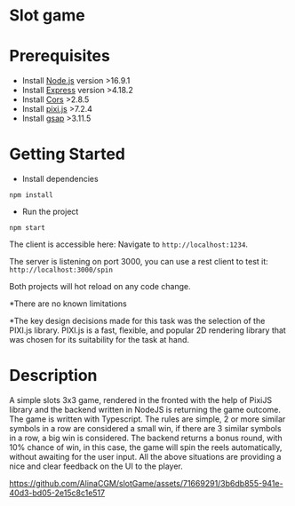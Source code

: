 # Slot game

# Prerequisites

- Install [Node.js](https://nodejs.org/) version >16.9.1
- Install [Express](http://expressjs.com/) version >4.18.2
- Install [Cors](https://github.com/expressjs/cors#readme) >2.8.5
- Install [pixi.js](http://www.pixijs.com/) >7.2.4
- Install [gsap](https://greensock.com) >3.11.5

# Getting Started

- Install dependencies

```
npm install
```

- Run the project

```
npm start
```

The client is accessible here: Navigate to `http://localhost:1234`.

The server is listening on port 3000, you can use a rest client to test it: `http://localhost:3000/spin`

Both projects will hot reload on any code change.

\*There are no known limitations

\*The key design decisions made for this task was the selection of the PIXI.js library. PIXI.js is a fast, flexible, and popular 2D rendering library that was chosen for its suitability for the task at hand.

# Description

A simple slots 3x3 game, rendered in the fronted with the help of PixiJS library and the backend written in NodeJS is returning the game outcome. The game is written with Typescript. The rules are simple, 2 or more similar symbols in a row are considered a small win, if there are 3 similar symbols in a row, a big win is considered. The backend returns a bonus round, with 10% chance of win, in this case, the game will spin the reels automatically, without awaiting for the user input. All the above situations are providing a nice and clear feedback on the UI to the player.
<br>


https://github.com/AlinaCGM/slotGame/assets/71669291/3b6db855-941e-40d3-bd05-2e15c8c1e517

